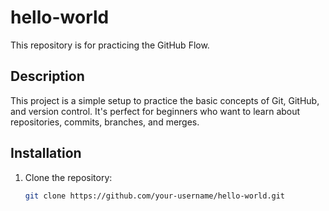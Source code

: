 # hello-world

This repository is for practicing the GitHub Flow.

## Description

This project is a simple setup to practice the basic concepts of Git, GitHub, and version control. It's perfect for beginners who want to learn about repositories, commits, branches, and merges.

## Installation

1. Clone the repository:
   ```bash
   git clone https://github.com/your-username/hello-world.git
